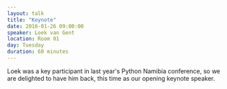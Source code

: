 ```yaml
---
layout: talk
title: "Keynote"
date: 2016-01-26 09:00:00
speaker: Loek van Gent
location: Room 01
day: Tuesday
duration: 60 minutes
---
```


Loek was a key participant in last year's Python Namibia conference, so we are delighted to have him back, this time as our opening keynote speaker.
